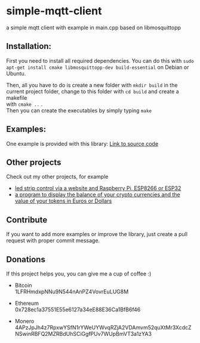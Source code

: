 # simple-mqtt-client
a simple mqtt client with example in main.cpp based on libmosquittopp

## Installation: ## 
First you need to install all required dependencies.
You can do this with ```sudo apt-get install cmake libmosquittopp-dev build-essential``` on Debian or Ubuntu.

Then, all you have to do is create a new folder with ```mkdir build``` in the current project folder, change to this folder with ```cd build``` and create a makefile  
with ```cmake ..``` .  
Then you can create the executables by simply typing ```make```  


## Examples: ## 
One example is provided with this library:
<a href="https://github.com/mec-kon/simple-mqtt-client/blob/master/src/main.cpp">Link to source code</a>

## Other projects ##
Check out my other projects, for example 
* <a href="https://github.com/mec-kon/led-strip-website"> led strip control via a website and Raspberry Pi, ESP8266 or ESP32</a>
* <a href="https://github.com/mec-kon/balance-display"> a program to display the balance of your crypto currencies and the value of your tokens in Euros or Dollars </a>

## Contribute ##

If you want to add more examples or improve the library, just create a pull request with proper commit message.

## Donations ##

If this project helps you, you can give me a cup of coffee :)

* Bitcoin <br>
  1LFRHmdxpNNu9N544nAnPZ4VovrEuLUG8M
 
* Ethereum <br>
  0x728ec1a37551E55e6127a34eE88E36Ca1BfB6f46


* Monero <br>
4APzJpJh4z7RpxwYSfN1rYWeUYWvqRZjA2VDAmvm52quXtMr3XcdcZNSwinRBFQ2MZRBdUhSCiGgfPUv7WUpBmVT3a1zYA3